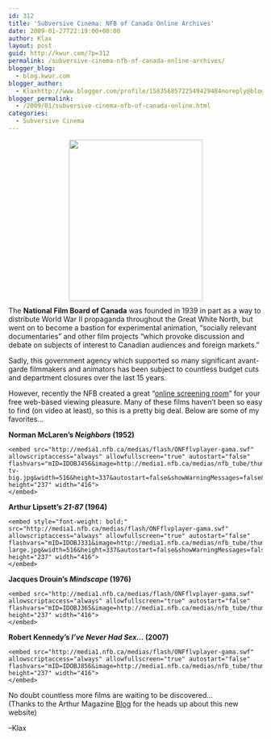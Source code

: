 ```yaml
---
id: 312
title: 'Subversive Cinema: NFB of Canada Online Archives'
date: 2009-01-27T22:19:00+00:00
author: Klax
layout: post
guid: http://kwur.com/?p=312
permalink: /subversive-cinema-nfb-of-canada-online-archives/
blogger_blog:
  - blog.kwur.com
blogger_author:
  - Klaxhttp://www.blogger.com/profile/15835685722549429484noreply@blogger.com
blogger_permalink:
  - /2009/01/subversive-cinema-nfb-of-canada-online.html
categories:
  - Subversive Cinema
---
```

<div class="pf-content">
  <p>
    <a onblur="try {parent.deselectBloggerImageGracefully();} catch(e) {}" href="http://www.kwur.com/blog/uploaded_images/NFB_logo_canadian_design-779467.jpg"><img style="margin: 0px auto 10px; display: block; text-align: center; cursor: pointer; width: 265px; height: 320px;" src="http://www.kwur.com/blog/uploaded_images/NFB_logo_canadian_design-779462.jpg" alt="" border="0" /></a>The <span style="font-weight: bold;">National Film Board of Canada</span> was founded in 1939 in part as a way to distribute World War II propaganda throughout the Great White North, but went on to become a bastion for experimental animation, “socially relevant documentaries” and other film projects “which provoke discussion and debate on subjects of interest to Canadian audiences and foreign markets.”
  </p>
  
  <p>
    Sadly, this government agency which supported so many significant avant-garde filmmakers and animators has been subject to countless budget cuts and department closures over the last 15 years.
  </p>
  
  <p>
    However, recently the NFB created a great &#8220;<a href="http://www.nfb.ca/explore-by/title/">online screening room</a>&#8221; for your free web-based viewing pleasure. Many of these films haven&#8217;t been so easy to find (on video at least), so this is a pretty big deal. Below are some of my favorites&#8230;
  </p>
  
  <p>
    <span style="font-weight: bold;">Norman McLaren&#8217;s </span><span style="font-style: italic; font-weight: bold;">Neighbors</span><span style="font-weight: bold;"> (1952)</span><br />
    
    <embed src="http://media1.nfb.ca/medias/flash/ONFflvplayer-gama.swf" allowscriptaccess="always" allowfullscreen="true" autostart="false" flashvars="mID=IDOBJ456&image=http://media1.nfb.ca/medias/nfb_tube/thumbs_large/2009/Neighbours-tv-big.jpg&width=516&height=337&autostart=false&showWarningMessages=false&streamNotFoundDelay=15&lang=en&getPlaylistOnEnd=true&embeddedMode=true" height="237" width="416">
    </embed>
  </p>
  
  <p>
    <span style="font-weight: bold;">Arthur Lipsett&#8217;s </span><span style="font-style: italic; font-weight: bold;">21-87</span><span style="font-weight: bold;"> (1964)</span><br />
    
    <embed style="font-weight: bold;" src="http://media1.nfb.ca/medias/flash/ONFflvplayer-gama.swf" allowscriptaccess="always" allowfullscreen="true" autostart="false" flashvars="mID=IDOBJ331&image=http://media1.nfb.ca/medias/nfb_tube/thumbs_large/2008/2187-large.jpg&width=516&height=337&autostart=false&showWarningMessages=false&streamNotFoundDelay=15&lang=en&getPlaylistOnEnd=true&embeddedMode=true" height="237" width="416">
    </embed>
  </p>
  
  <p>
    <span style="font-weight: bold;">Jacques Drouin&#8217;s </span><span style="font-style: italic; font-weight: bold;">Mindscape</span><span style="font-weight: bold;"> (1976)</span><br />
    
    <embed src="http://media1.nfb.ca/medias/flash/ONFflvplayer-gama.swf" allowscriptaccess="always" allowfullscreen="true" autostart="false" flashvars="mID=IDOBJ365&image=http://media1.nfb.ca/medias/nfb_tube/thumbs_large/2008/568_5TVBIG_.jpg&width=516&height=337&autostart=false&showWarningMessages=false&streamNotFoundDelay=15&lang=en&getPlaylistOnEnd=true&embeddedMode=true" height="237" width="416">
    </embed>
  </p>
  
  <p>
    <span style="font-weight: bold;">Robert Kennedy&#8217;s </span><span style="font-style: italic; font-weight: bold;">I&#8217;ve Never Had Sex&#8230;</span><span style="font-weight: bold;"> (2007)</span><br />
    
    <embed src="http://media1.nfb.ca/medias/flash/ONFflvplayer-gama.swf" allowscriptaccess="always" allowfullscreen="true" autostart="false" flashvars="mID=IDOBJ856&image=http://media1.nfb.ca/medias/nfb_tube/thumbs_large/2008/never_sex_big.jpg&width=516&height=337&autostart=false&showWarningMessages=false&streamNotFoundDelay=15&lang=en&getPlaylistOnEnd=true&embeddedMode=true" height="237" width="416">
    </embed>
  </p>
  
  <p>
    No doubt countless more films are waiting to be discovered&#8230;<br />(Thanks to the Arthur Magazine <a href="http://www.arthurmag.com/magpie/?p=3983">Blog</a> for the heads up about this new website)
  </p>
  
  <p>
    &#8211;Klax
  </p>
</div>